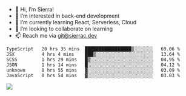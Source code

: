 - 👋 Hi, I’m Sierra!
- 👀 I’m interested in back-end development
- 🌱 I’m currently learning React, Serverless, Cloud
- 💞️ I’m looking to collaborate on learning
- 📫 Reach me via git@sierrac.dev

<!--START_SECTION:waka-->

```text
TypeScript   20 hrs 35 mins  █████████████████▒░░░░░░░   69.06 %
JSX          4 hrs 4 mins    ███▒░░░░░░░░░░░░░░░░░░░░░   13.64 %
SCSS         1 hrs 29 mins   █▒░░░░░░░░░░░░░░░░░░░░░░░   04.95 %
JSON         1 hrs 14 mins   █░░░░░░░░░░░░░░░░░░░░░░░░   04.12 %
unknown      0 hrs 55 mins   ▓░░░░░░░░░░░░░░░░░░░░░░░░   03.09 %
JavaScript   0 hrs 54 mins   ▓░░░░░░░░░░░░░░░░░░░░░░░░   03.03 %
```

<!--END_SECTION:waka-->


![](https://hit.yhype.me/github/profile?user_id=7351311)
